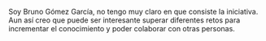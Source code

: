 Soy Bruno Gómez García, no tengo muy claro en que consiste la iniciativa. Aun así creo que puede ser interesante superar diferentes retos para incrementar el conocimiento y poder colaborar con otras personas.